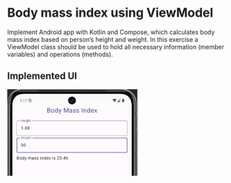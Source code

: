 # Body mass index using ViewModel

Implement Android app with Kotlin and Compose, which calculates body mass index based on person’s height and weight.
In this exercise a ViewModel class should be used to hold all necessary information (member variables) and operations (methods).

## Implemented UI

<img src="implemented_ui.png" alt="User Interface Main View" width="300"/>